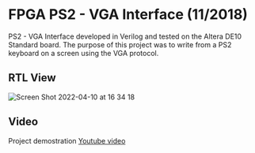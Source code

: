 # FPGA PS2 - VGA Interface  (11/2018)

PS2 - VGA Interface developed in Verilog and tested on the Altera DE10 Standard board. The purpose of this project was to write from a PS2 keyboard on a screen using the VGA protocol.

## RTL View

![Screen Shot 2022-04-10 at 16 34 18](https://user-images.githubusercontent.com/78834111/162640825-85b930ea-4fb9-49e1-902b-d004f7e697fa.png)

## Video

Project demostration [Youtube video](https://youtube.com/shorts/5RTKs8z97as?feature=share)
